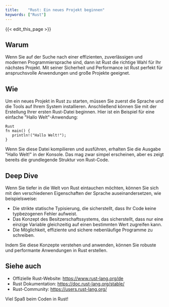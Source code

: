 ```yaml
---
title:    "Rust: Ein neues Projekt beginnen"
keywords: ["Rust"]
---
```


{{< edit_this_page >}}

## Warum

Wenn Sie auf der Suche nach einer effizienten, zuverlässigen und modernen Programmiersprache sind, dann ist Rust die richtige Wahl für Ihr nächstes Projekt. Mit seiner Sicherheit und Performance ist Rust perfekt für anspruchsvolle Anwendungen und große Projekte geeignet.

## Wie

Um ein neues Projekt in Rust zu starten, müssen Sie zuerst die Sprache und die Tools auf Ihrem System installieren. Anschließend können Sie mit der Erstellung Ihrer ersten Rust-Datei beginnen. Hier ist ein Beispiel für eine einfache "Hallo Welt"-Anwendung:

```
Rust
fn main() {
   println!("Hallo Welt!");
}
```

Wenn Sie diese Datei kompilieren und ausführen, erhalten Sie die Ausgabe "Hallo Welt!" in der Konsole. Das mag zwar simpel erscheinen, aber es zeigt bereits die grundlegende Struktur von Rust-Code.

## Deep Dive

Wenn Sie tiefer in die Welt von Rust eintauchen möchten, können Sie sich mit den verschiedenen Eigenschaften der Sprache auseinandersetzen, wie beispielsweise:

- Die strikte statische Typisierung, die sicherstellt, dass Ihr Code keine typbezogenen Fehler aufweist.
- Das Konzept des Besitzerschaftssystems, das sicherstellt, dass nur eine einzige Variable gleichzeitig auf einen bestimmten Wert zugreifen kann.
- Die Möglichkeit, effiziente und sichere nebenläufige Programme zu schreiben.

Indem Sie diese Konzepte verstehen und anwenden, können Sie robuste und performante Anwendungen in Rust erstellen.

## Siehe auch

- Offizielle Rust-Website: https://www.rust-lang.org/de
- Rust Dokumentation: https://doc.rust-lang.org/stable/
- Rust-Community: https://users.rust-lang.org/

Viel Spaß beim Coden in Rust!
